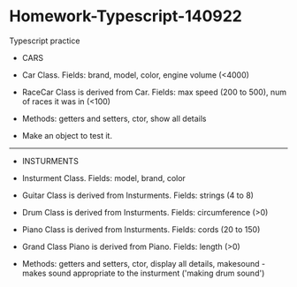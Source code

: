 # Homework-Typescript-140922
Typescript practice

 * CARS

 * Car Class. Fields: brand, model, color, engine volume (<4000)
 * RaceCar Class is derived from Car. Fields: max speed (200 to 500), num of races it was in (<100)
 * Methods: getters and setters, ctor, show all details
 * Make an object to test it.
 
 
 ***************************************************************
 
 
 * INSTURMENTS

 * Insturment Class. Fields: model, brand, color
 * Guitar Class is derived from Insturments. Fields: strings (4 to 8)
 * Drum Class is derived from Insturments. Fields: circumference (>0)
 * Piano Class is derived from Insturments. Fields: cords (20 to 150)
 * Grand Class Piano is derived from Piano. Fields: length (>0)
 
 * Methods: getters and setters, ctor, display all details, makesound - makes sound appropriate to the insturment ('making drum sound')

